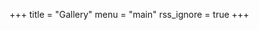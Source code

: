 +++
title = "Gallery"
menu = "main"
rss_ignore = true
+++

<head>
    <meta name="viewport" content="user-scalable=no, width=device-width, initial-scale=1, maximum-scale=1">
    <script type="text/javascript" src="https://cdn.jsdelivr.net/npm/jquery@3.3.1/dist/jquery.min.js"></script>
    <link href="https://cdn.jsdelivr.net/npm/nanogallery2@3/dist/css/nanogallery2.min.css" rel="stylesheet"
        type="text/css">
    <script type="text/javascript"
        src="https://cdn.jsdelivr.net/npm/nanogallery2@3/dist/jquery.nanogallery2.min.js"></script>
</head>

<div id="nanogallery2"
    data-nanogallery2 = '{ 
      "thumbnailWidth":   "auto",
  	  "thumbnailHeight":  400,
      "thumbnailLabel":     { "display": false },
     "galleryMosaic" :   [
          { "c": 1, "r": 1, "w": 2, "h": 2 },
          { "c": 3, "r": 1, "w": 1, "h": 1 },
          { "c": 3, "r": 2, "w": 1, "h": 1 },
          { "c": 1, "r": 3, "w": 1, "h": 1 },
          { "c": 3, "r": 3, "w": 2, "h": 1 }
      ],
      "thumbnailDisplayOutsideScreen": false,
      "thumbnailBorderHorizontal": 0,
      "thumbnailBorderVertical": 0,
      "slideshowDelay": 500,
      "imageTransition": "swipe2"
    }'
  >
      <a href="/images/gallery/2023/38.jpg.webp" data-ngthumb="/images/gallery/thumb/2023/38.jpg.webp"></a>
      <a href="/images/gallery/2023/37.jpg.webp" data-ngthumb="/images/gallery/thumb/2023/37.jpg.webp"></a>
      <a href="/images/gallery/2023/36.jpg.webp" data-ngthumb="/images/gallery/thumb/2023/36.jpg.webp"></a>
      <a href="/images/gallery/2023/35.jpg.webp" data-ngthumb="/images/gallery/thumb/2023/35.jpg.webp"></a>
      <a href="/images/gallery/2023/34.jpg.webp" data-ngthumb="/images/gallery/thumb/2023/34.jpg.webp"></a>
      <a href="/images/gallery/2023/33.jpg.webp" data-ngthumb="/images/gallery/thumb/2023/33.jpg.webp"></a>
      <a href="/images/gallery/2023/32.jpg.webp" data-ngthumb="/images/gallery/thumb/2023/32.jpg.webp"></a>
      <a href="/images/gallery/2023/31.jpg.webp" data-ngthumb="/images/gallery/thumb/2023/31.jpg.webp"></a>
      <a href="/images/gallery/2023/30.jpg.webp" data-ngthumb="/images/gallery/thumb/2023/30.jpg.webp"></a>
      <a href="/images/gallery/2023/29.jpg.webp" data-ngthumb="/images/gallery/thumb/2023/29.jpg.webp"></a>
      <a href="/images/gallery/2023/28.jpg.webp" data-ngthumb="/images/gallery/thumb/2023/28.jpg.webp"></a>
      <a href="/images/gallery/2023/27.jpg.webp" data-ngthumb="/images/gallery/thumb/2023/27.jpg.webp"></a>
      <a href="/images/gallery/2023/26.jpg.webp" data-ngthumb="/images/gallery/thumb/2023/26.jpg.webp"></a>
      <a href="/images/gallery/2023/24.jpg.webp" data-ngthumb="/images/gallery/thumb/2023/24.jpg.webp"></a>
      <a href="/images/gallery/2023/25.jpg.webp" data-ngthumb="/images/gallery/thumb/2023/25.jpg.webp"></a>
      <a href="/images/gallery/2023/9.jpg.webp" data-ngthumb="/images/gallery/thumb/2023/9.jpg.webp"></a>
      <a href="/images/gallery/2023/8.jpg.webp" data-ngthumb="/images/gallery/thumb/2023/8.jpg.webp"></a>
      <a href="/images/gallery/2023/7.jpg.webp" data-ngthumb="/images/gallery/thumb/2023/7.jpg.webp"></a>
      <a href="/images/gallery/2023/6.jpg.webp" data-ngthumb="/images/gallery/thumb/2023/6.jpg.webp"></a>
      <a href="/images/gallery/2023/5.jpg.webp" data-ngthumb="/images/gallery/thumb/2023/5.jpg.webp"></a>
      <a href="/images/gallery/2023/4.jpg.webp" data-ngthumb="/images/gallery/thumb/2023/4.jpg.webp"></a>
      <a href="/images/gallery/2023/3.jpg.webp" data-ngthumb="/images/gallery/thumb/2023/3.jpg.webp"></a>
      <a href="/images/gallery/2023/2.jpg.webp" data-ngthumb="/images/gallery/thumb/2023/2.jpg.webp"></a>
      <a href="/images/gallery/2023/1.jpg.webp" data-ngthumb="/images/gallery/thumb/2023/1.jpg.webp"></a>
      <a href="/images/gallery/2023/10.jpg.webp" data-ngthumb="/images/gallery/thumb/2023/10.jpg.webp"></a>
      <a href="/images/gallery/2023/11.jpg.webp" data-ngthumb="/images/gallery/thumb/2023/11.jpg.webp"></a>
      <a href="/images/gallery/2023/12.jpg.webp" data-ngthumb="/images/gallery/thumb/2023/12.jpg.webp"></a>
      <a href="/images/gallery/2023/13.jpg.webp" data-ngthumb="/images/gallery/thumb/2023/13.jpg.webp"></a>
      <a href="/images/gallery/2023/14.jpg.webp" data-ngthumb="/images/gallery/thumb/2023/14.jpg.webp"></a>
      <a href="/images/gallery/2023/15.jpg.webp" data-ngthumb="/images/gallery/thumb/2023/15.jpg.webp"></a>
      <a href="/images/gallery/2023/16.jpg.webp" data-ngthumb="/images/gallery/thumb/2023/16.jpg.webp"></a>
      <a href="/images/gallery/2023/17.jpg.webp" data-ngthumb="/images/gallery/thumb/2023/17.jpg.webp"></a>
      <a href="/images/gallery/2023/18.jpg.webp" data-ngthumb="/images/gallery/thumb/2023/18.jpg.webp"></a>
      <a href="/images/gallery/2023/19.jpg.webp" data-ngthumb="/images/gallery/thumb/2023/19.jpg.webp"></a>
      <a href="/images/gallery/2023/20.jpg.webp" data-ngthumb="/images/gallery/thumb/2023/20.jpg.webp"></a>
      <a href="/images/gallery/2023/21.jpg.webp" data-ngthumb="/images/gallery/thumb/2023/21.jpg.webp"></a>
      <a href="/images/gallery/2023/22.jpg.webp" data-ngthumb="/images/gallery/thumb/2023/22.jpg.webp"></a>
      <a href="/images/gallery/2023/23.jpg.webp" data-ngthumb="/images/gallery/thumb/2023/23.jpg.webp"></a>
      <a href="/images/gallery/2021/1.jpg.webp" data-ngthumb="/images/gallery/thumb/2021/1.jpg.webp"></a>
      <a href="/images/gallery/2021/2.jpg.webp" data-ngthumb="/images/gallery/thumb/2021/2.jpg.webp"></a>
      <a href="/images/gallery/2021/3.jpg.webp" data-ngthumb="/images/gallery/thumb/2021/3.jpg.webp"></a>
      <a href="/images/gallery/2021/4.jpg.webp" data-ngthumb="/images/gallery/thumb/2021/4.jpg.webp"></a>
      <a href="/images/gallery/2021/5.jpg.webp" data-ngthumb="/images/gallery/thumb/2021/5.jpg.webp"></a>
      <a href="/images/gallery/2020/1.jpg.webp" data-ngthumb="/images/gallery/thumb/2020/1.jpg.webp"></a>
      <a href="/images/gallery/2020/2.jpg.webp" data-ngthumb="/images/gallery/thumb/2020/2.jpg.webp"></a>
      <a href="/images/gallery/2020/3.jpg.webp" data-ngthumb="/images/gallery/thumb/2020/3.jpg.webp"></a>
      <a href="/images/gallery/2020/4.jpg.webp" data-ngthumb="/images/gallery/thumb/2020/4.jpg.webp"></a>
      <a href="/images/gallery/2020/5.jpg.webp" data-ngthumb="/images/gallery/thumb/2020/5.jpg.webp"></a>
      <a href="/images/gallery/2020/6.jpg.webp" data-ngthumb="/images/gallery/thumb/2020/6.jpg.webp"></a>
      <a href="/images/gallery/2020/7.jpg.webp" data-ngthumb="/images/gallery/thumb/2020/7.jpg.webp"></a>
      <a href="/images/gallery/2020/8.jpg.webp" data-ngthumb="/images/gallery/thumb/2020/8.jpg.webp"></a>
</div>
